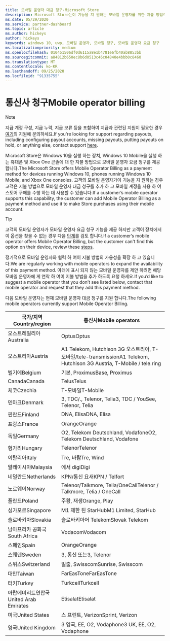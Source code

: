 ```yaml
---
title: 모바일 운영자 대금 청구-Microsoft Store
description: Microsoft Store는이 기능을 지 원하는 모바일 운영자를 위한 지불 방법으로 모바일 운영자 요금 청구 기능을 제공 합니다.
ms.date: 05/29/2020
ms.service: partner-dashboard
ms.topic: article
ms.author: hickeys
author: hickeys
keywords: windows 10, uwp, 모바일 운영자, 모바일 청구, 모바일 운영자 요금 청구
ms.localizationpriority: medium
ms.openlocfilehash: 010451506df0d6115a8e1b4781e6fb40ab8853bb
ms.sourcegitcommit: a84812b650ec8b6d0513c46c04840e4bbb0c8460
ms.translationtype: MT
ms.contentlocale: ko-KR
ms.lasthandoff: 09/25/2020
ms.locfileid: "91335755"
---
```

# <a name="mobile-operator-billing"></a><span data-ttu-id="c71b7-104">통신사 청구</span><span class="sxs-lookup"><span data-stu-id="c71b7-104">Mobile operator billing</span></span>

> [!NOTE]
> <span data-ttu-id="c71b7-105">지급 계정 구성, 지급 누락, 지급 보류 등을 포함하여 지급과 관련된 지원이 필요한 경우 [여기](https://developer.microsoft.com/windows/support)의 지원에 문의하세요.</span><span class="sxs-lookup"><span data-stu-id="c71b7-105">If you're looking for support regarding payouts, including configuring payout accounts, missing payouts, putting payouts on hold, or anything else, contact support [here](https://developer.microsoft.com/windows/support).</span></span>

<span data-ttu-id="c71b7-106">Microsoft Store은 Windows 10을 실행 하는 장치, Windows 10 Mobile을 실행 하는 휴대폰 및 Xbox One 콘솔에 대 한 지불 방법으로 모바일 운영자 요금 청구를 제공 합니다.</span><span class="sxs-lookup"><span data-stu-id="c71b7-106">The Microsoft Store offers Mobile Operator Billing as a payment method for devices running Windows 10, phones running Windows 10 Mobile, and Xbox One consoles.</span></span> <span data-ttu-id="c71b7-107">고객의 모바일 운영자가이 기능을 지 원하는 경우 고객은 지불 방법으로 모바일 운영자 대금 청구를 추가 하 고 모바일 계정을 사용 하 여 스토어 구매를 수행 하는 데 사용할 수 있습니다.</span><span class="sxs-lookup"><span data-stu-id="c71b7-107">If a customer’s mobile operator supports this capability, the customer can add Mobile Operator Billing as a payment method and use it to make Store purchases using their mobile account.</span></span>

> [!TIP]
>  <span data-ttu-id="c71b7-108">고객의 모바일 운영자가 모바일 운영자 요금 청구 기능을 제공 하지만 고객이 장치에서이 옵션을 찾을 수 없는 경우 다음 [단계](https://support.microsoft.com/instantanswers/b25d6dd6-fb8b-3710-1e13-4d30eb01b51f)를 검토 합니다.</span><span class="sxs-lookup"><span data-stu-id="c71b7-108">If a customer’s mobile operator offers Mobile Operator Billing, but the customer can't find this option on their device, review these [steps](https://support.microsoft.com/instantanswers/b25d6dd6-fb8b-3710-1e13-4d30eb01b51f).</span></span>

<span data-ttu-id="c71b7-109">정기적으로 모바일 운영자와 협력 하 여이 지불 방법의 가용성을 확장 하 고 있습니다.</span><span class="sxs-lookup"><span data-stu-id="c71b7-109">We are regularly working with mobile operators to expand the availability of this payment method.</span></span> <span data-ttu-id="c71b7-110">아래에 표시 되지 않는 모바일 운영자를 제안 하려면 해당 모바일 운영자에 게 연락 하 여이 지불 방법을 추가 하도록 요청 하세요.</span><span class="sxs-lookup"><span data-stu-id="c71b7-110">If you’d like to suggest a mobile operator that you don’t see listed below, contact that mobile operator and request that they add this payment method.</span></span>

<span data-ttu-id="c71b7-111">다음 모바일 운영자는 현재 모바일 운영자 대금 청구를 지원 합니다.</span><span class="sxs-lookup"><span data-stu-id="c71b7-111">The following mobile operators currently support Mobile Operator Billing.</span></span>

| <span data-ttu-id="c71b7-112">국가/지역</span><span class="sxs-lookup"><span data-stu-id="c71b7-112">Country/region</span></span>       | <span data-ttu-id="c71b7-113">통신사</span><span class="sxs-lookup"><span data-stu-id="c71b7-113">Mobile operators</span></span>                                        |
|----------------------|---------------------------------------------------------|
| <span data-ttu-id="c71b7-114">오스트레일리아</span><span class="sxs-lookup"><span data-stu-id="c71b7-114">Australia</span></span>            | <span data-ttu-id="c71b7-115">Optus</span><span class="sxs-lookup"><span data-stu-id="c71b7-115">Optus</span></span>                                                   |
| <span data-ttu-id="c71b7-116">오스트리아</span><span class="sxs-lookup"><span data-stu-id="c71b7-116">Austria</span></span>              | <span data-ttu-id="c71b7-117">A1 Telekom, Hutchison 3G 오스트리아, T-모바일/tele-transmission</span><span class="sxs-lookup"><span data-stu-id="c71b7-117">A1 Telekom, Hutchison 3G Austria, T-Mobile / tele.ring</span></span>  |
| <span data-ttu-id="c71b7-118">벨기에</span><span class="sxs-lookup"><span data-stu-id="c71b7-118">Belgium</span></span>              | <span data-ttu-id="c71b7-119">기본, Proximus</span><span class="sxs-lookup"><span data-stu-id="c71b7-119">Base, Proximus</span></span>                                          |
| <span data-ttu-id="c71b7-120">Canada</span><span class="sxs-lookup"><span data-stu-id="c71b7-120">Canada</span></span>               | <span data-ttu-id="c71b7-121">Telus</span><span class="sxs-lookup"><span data-stu-id="c71b7-121">Telus</span></span>                                                   |
| <span data-ttu-id="c71b7-122">체코</span><span class="sxs-lookup"><span data-stu-id="c71b7-122">Czechia</span></span>              | <span data-ttu-id="c71b7-123">T-모바일</span><span class="sxs-lookup"><span data-stu-id="c71b7-123">T-Mobile</span></span>                                                |
| <span data-ttu-id="c71b7-124">덴마크</span><span class="sxs-lookup"><span data-stu-id="c71b7-124">Denmark</span></span>              | <span data-ttu-id="c71b7-125">3, TDC/., Telenor, Telia</span><span class="sxs-lookup"><span data-stu-id="c71b7-125">3, TDC / YouSee, Telenor, Telia</span></span>                         |
| <span data-ttu-id="c71b7-126">핀란드</span><span class="sxs-lookup"><span data-stu-id="c71b7-126">Finland</span></span>              | <span data-ttu-id="c71b7-127">DNA, Elisa</span><span class="sxs-lookup"><span data-stu-id="c71b7-127">DNA, Elisa</span></span>                                              |
| <span data-ttu-id="c71b7-128">프랑스</span><span class="sxs-lookup"><span data-stu-id="c71b7-128">France</span></span>               | <span data-ttu-id="c71b7-129">Orange</span><span class="sxs-lookup"><span data-stu-id="c71b7-129">Orange</span></span>                                                  |
| <span data-ttu-id="c71b7-130">독일</span><span class="sxs-lookup"><span data-stu-id="c71b7-130">Germany</span></span>              | <span data-ttu-id="c71b7-131">O2, Telekom Deutschland, Vodafone</span><span class="sxs-lookup"><span data-stu-id="c71b7-131">O2, Telekom Deutschland, Vodafone</span></span>                       |
| <span data-ttu-id="c71b7-132">헝가리</span><span class="sxs-lookup"><span data-stu-id="c71b7-132">Hungary</span></span>              | <span data-ttu-id="c71b7-133">Telenor</span><span class="sxs-lookup"><span data-stu-id="c71b7-133">Telenor</span></span>                                                 |
| <span data-ttu-id="c71b7-134">이탈리아</span><span class="sxs-lookup"><span data-stu-id="c71b7-134">Italy</span></span>                | <span data-ttu-id="c71b7-135">Tre, 바람</span><span class="sxs-lookup"><span data-stu-id="c71b7-135">Tre, Wind</span></span>                                               |
| <span data-ttu-id="c71b7-136">말레이시아</span><span class="sxs-lookup"><span data-stu-id="c71b7-136">Malaysia</span></span>             | <span data-ttu-id="c71b7-137">에서 digi</span><span class="sxs-lookup"><span data-stu-id="c71b7-137">Digi</span></span>                                                    |
| <span data-ttu-id="c71b7-138">네덜란드</span><span class="sxs-lookup"><span data-stu-id="c71b7-138">Netherlands</span></span>          | <span data-ttu-id="c71b7-139">KPN/통신 요새</span><span class="sxs-lookup"><span data-stu-id="c71b7-139">KPN / Telfort</span></span>                                           |
| <span data-ttu-id="c71b7-140">노르웨이</span><span class="sxs-lookup"><span data-stu-id="c71b7-140">Norway</span></span>               | <span data-ttu-id="c71b7-141">Telenor/Talkmore, Telia/OneCall</span><span class="sxs-lookup"><span data-stu-id="c71b7-141">Telenor / Talkmore, Telia / OneCall</span></span>                     |
| <span data-ttu-id="c71b7-142">폴란드</span><span class="sxs-lookup"><span data-stu-id="c71b7-142">Poland</span></span>               | <span data-ttu-id="c71b7-143">주황, 재생</span><span class="sxs-lookup"><span data-stu-id="c71b7-143">Orange, Play</span></span>                                            |
| <span data-ttu-id="c71b7-144">싱가포르</span><span class="sxs-lookup"><span data-stu-id="c71b7-144">Singapore</span></span>            | <span data-ttu-id="c71b7-145">M1 제한 된 StarHub</span><span class="sxs-lookup"><span data-stu-id="c71b7-145">M1 Limited, StarHub</span></span>                                     |
| <span data-ttu-id="c71b7-146">슬로바키아</span><span class="sxs-lookup"><span data-stu-id="c71b7-146">Slovakia</span></span>             | <span data-ttu-id="c71b7-147">슬로바키아어 Telekom</span><span class="sxs-lookup"><span data-stu-id="c71b7-147">Slovak Telekom</span></span>                                          |
| <span data-ttu-id="c71b7-148">남아프리카 공화국</span><span class="sxs-lookup"><span data-stu-id="c71b7-148">South Africa</span></span>         | <span data-ttu-id="c71b7-149">Vodacom</span><span class="sxs-lookup"><span data-stu-id="c71b7-149">Vodacom</span></span>                                                 |
| <span data-ttu-id="c71b7-150">스페인</span><span class="sxs-lookup"><span data-stu-id="c71b7-150">Spain</span></span>                | <span data-ttu-id="c71b7-151">Orange</span><span class="sxs-lookup"><span data-stu-id="c71b7-151">Orange</span></span>                                                  |
| <span data-ttu-id="c71b7-152">스웨덴</span><span class="sxs-lookup"><span data-stu-id="c71b7-152">Sweden</span></span>               | <span data-ttu-id="c71b7-153">3, 통신 또는</span><span class="sxs-lookup"><span data-stu-id="c71b7-153">3, Telenor</span></span>                                              |
| <span data-ttu-id="c71b7-154">스위스</span><span class="sxs-lookup"><span data-stu-id="c71b7-154">Switzerland</span></span>          | <span data-ttu-id="c71b7-155">일출, Swisscom</span><span class="sxs-lookup"><span data-stu-id="c71b7-155">Sunrise, Swisscom</span></span>                                       |
| <span data-ttu-id="c71b7-156">대만</span><span class="sxs-lookup"><span data-stu-id="c71b7-156">Taiwan</span></span>               | <span data-ttu-id="c71b7-157">FarEasTone</span><span class="sxs-lookup"><span data-stu-id="c71b7-157">FarEasTone</span></span>                                              |
| <span data-ttu-id="c71b7-158">터키</span><span class="sxs-lookup"><span data-stu-id="c71b7-158">Turkey</span></span>               | <span data-ttu-id="c71b7-159">Turkcell</span><span class="sxs-lookup"><span data-stu-id="c71b7-159">Turkcell</span></span>                                                |
| <span data-ttu-id="c71b7-160">아랍에미리트연합국</span><span class="sxs-lookup"><span data-stu-id="c71b7-160">United Arab Emirates</span></span> | <span data-ttu-id="c71b7-161">Etisalat</span><span class="sxs-lookup"><span data-stu-id="c71b7-161">Etisalat</span></span>                                                |
| <span data-ttu-id="c71b7-162">미국</span><span class="sxs-lookup"><span data-stu-id="c71b7-162">United States</span></span>        | <span data-ttu-id="c71b7-163">스 프린트, Verizon</span><span class="sxs-lookup"><span data-stu-id="c71b7-163">Sprint, Verizon</span></span>                                         |
| <span data-ttu-id="c71b7-164">영국</span><span class="sxs-lookup"><span data-stu-id="c71b7-164">United Kingdom</span></span>       | <span data-ttu-id="c71b7-165">3 영국, EE, O2, Vodaphone</span><span class="sxs-lookup"><span data-stu-id="c71b7-165">3 UK, EE, O2, Vodaphone</span></span>                                 |
